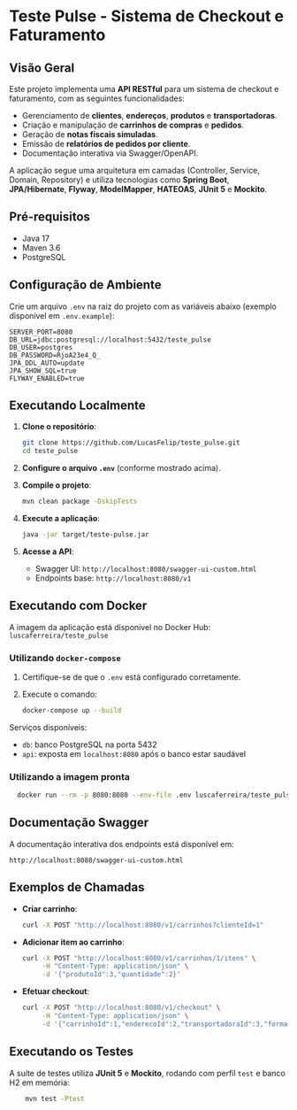 # Teste Pulse - Sistema de Checkout e Faturamento

## Visão Geral

Este projeto implementa uma **API RESTful** para um sistema de checkout e faturamento, com as seguintes funcionalidades:

- Gerenciamento de **clientes**, **endereços**, **produtos** e **transportadoras**.
- Criação e manipulação de **carrinhos de compras** e **pedidos**.
- Geração de **notas fiscais simuladas**.
- Emissão de **relatórios de pedidos por cliente**.
- Documentação interativa via Swagger/OpenAPI.

A aplicação segue uma arquitetura em camadas (Controller, Service, Domain, Repository) e utiliza tecnologias como **Spring Boot**, **JPA/Hibernate**, **Flyway**, **ModelMapper**, **HATEOAS**, **JUnit 5** e **Mockito**.

## Pré-requisitos

- Java 17
- Maven 3.6
- PostgreSQL

## Configuração de Ambiente

Crie um arquivo `.env` na raiz do projeto com as variáveis abaixo (exemplo disponível em `.env.example`):

```dotenv
SERVER_PORT=8080
DB_URL=jdbc:postgresql://localhost:5432/teste_pulse
DB_USER=postgres
DB_PASSWORD=RjoA23e4_Q_
JPA_DDL_AUTO=update
JPA_SHOW_SQL=true
FLYWAY_ENABLED=true
````

## Executando Localmente

1. **Clone o repositório**:

   ```bash
   git clone https://github.com/LucasFelip/teste_pulse.git
   cd teste_pulse
   ```

2. **Configure o arquivo `.env`** (conforme mostrado acima).

3. **Compile o projeto**:

   ```bash
   mvn clean package -DskipTests
   ```

4. **Execute a aplicação**:

   ```bash
   java -jar target/teste-pulse.jar
   ```

5. **Acesse a API**:

    * Swagger UI: `http://localhost:8080/swagger-ui-custom.html`
    * Endpoints base: `http://localhost:8080/v1`

## Executando com Docker

A imagem da aplicação está disponível no Docker Hub:
`luscaferreira/teste_pulse`

### Utilizando `docker-compose`

1. Certifique-se de que o `.env` está configurado corretamente.
2. Execute o comando:

   ```bash
   docker-compose up --build
   ```

Serviços disponíveis:

* `db`: banco PostgreSQL na porta 5432
* `api`: exposta em `localhost:8080` após o banco estar saudável

### Utilizando a imagem pronta

```bash
  docker run --rm -p 8080:8080 --env-file .env luscaferreira/teste_pulse:latest
```

## Documentação Swagger

A documentação interativa dos endpoints está disponível em:

```
http://localhost:8080/swagger-ui-custom.html
```

## Exemplos de Chamadas

* **Criar carrinho**:

  ```bash
  curl -X POST "http://localhost:8080/v1/carrinhos?clienteId=1"
  ```

* **Adicionar item ao carrinho**:

  ```bash
  curl -X POST "http://localhost:8080/v1/carrinhos/1/itens" \
       -H "Content-Type: application/json" \
       -d '{"produtoId":3,"quantidade":2}'
  ```

* **Efetuar checkout**:

  ```bash
  curl -X POST "http://localhost:8080/v1/checkout" \
       -H "Content-Type: application/json" \
       -d '{"carrinhoId":1,"enderecoId":2,"transportadoraId":3,"formaPagamento":"PIX"}'
  ```

## Executando os Testes

A suíte de testes utiliza **JUnit 5** e **Mockito**, rodando com perfil `test` e banco H2 em memória:
```bash
    mvn test -Ptest
```
